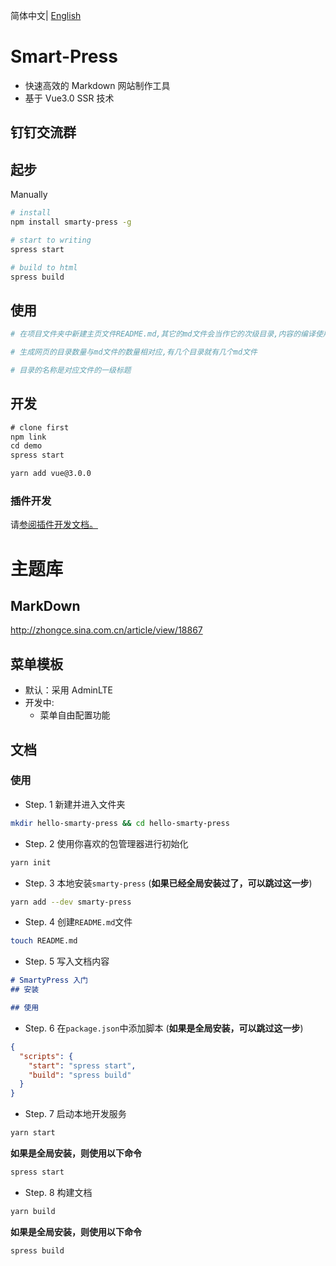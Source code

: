 简体中文| [English](./README.en-US.md)
# Smart-Press
- 快速高效的 Markdown 网站制作工具
- 基于 Vue3.0 SSR 技术

## 钉钉交流群


## 起步

Manually
```bash
# install 
npm install smarty-press -g

# start to writing 
spress start

# build to html
spress build

```

## 使用

```bash
# 在项目文件夹中新建主页文件README.md,其它的md文件会当作它的次级目录,内容的编译使用markdown语法,并且是实时的

# 生成网页的目录数量与md文件的数量相对应,有几个目录就有几个md文件

# 目录的名称是对应文件的一级标题
```

## 开发

```js
# clone first
npm link
cd demo
spress start
```

```bash
yarn add vue@3.0.0

```

###  插件开发   

请[参阅插件开发文档。](https://github.com/su37josephxia/smarty-press/tree/master/src/markdown/provider/__test_files__/)


# 主题库

## MarkDown

http://zhongce.sina.com.cn/article/view/18867

## 菜单模板

* 默认：采用 AdminLTE 
* 开发中:
    * 菜单自由配置功能

## 文档

### 使用
* Step. 1 新建并进入文件夹
```bash
mkdir hello-smarty-press && cd hello-smarty-press
```

* Step. 2 使用你喜欢的包管理器进行初始化
```bash
yarn init
```

* Step. 3 本地安装`smarty-press` (**如果已经全局安装过了，可以跳过这一步**)
```bash
yarn add --dev smarty-press
```

* Step. 4 创建`README.md`文件
```bash
touch README.md
```

* Step. 5 写入文档内容
```markdown
# SmartyPress 入门
## 安装

## 使用
```

* Step. 6 在`package.json`中添加脚本 (**如果是全局安装，可以跳过这一步**)
```json
{
  "scripts": {
    "start": "spress start",
    "build": "spress build"
  }
}
```

* Step. 7 启动本地开发服务
```bash
yarn start
```
**如果是全局安装，则使用以下命令**
```bash
spress start
```

* Step. 8 构建文档
```bash
yarn build
```
**如果是全局安装，则使用以下命令**
```bash
spress build
```
